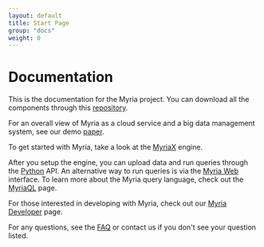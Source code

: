 ```yaml
---
layout: default
title: Start Page
group: "docs"
weight: 0
---
```


# Documentation

This is the documentation for the Myria project. You can download all the components through this [repository](https://github.com/uwescience/myria-stack).

For an overall view of Myria as a cloud service and a big data management system, see our demo [paper](http://myria.cs.washington.edu/publications/Halperin_Myria_demo_SIGMOD_2014.pdf).

To get started with Myria, take a look at the [MyriaX](myriaX.html) engine. 

After you setup the engine, you can upload data and run queries through the [Python](myriapython.html) API. An alternative way to run queries is via the [Myria Web](myriaweb.html) interface. To learn more about the Myria query language, check out the [MyriaQL](myriaql.html) page. 

For those interested in developing with Myria, check out our [Myria Developer](developer.html) page. 

For any questions, see the [FAQ](faq.html) or contact us if you don't see your question listed. 